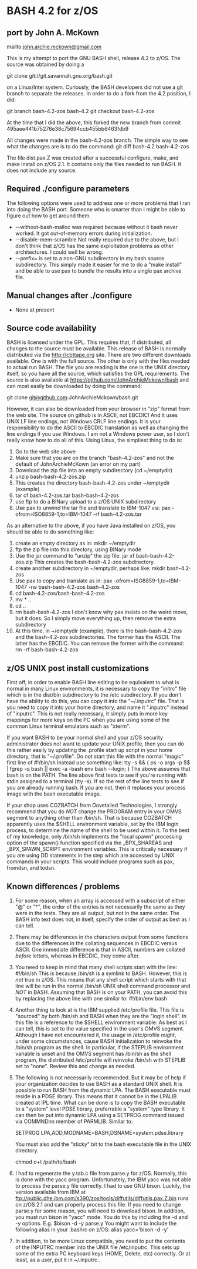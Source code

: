 BASH 4.2 for z/OS
=================
port by John A. McKown
----------------------
mailto:john.archie.mckown@gmail.com

This is my attempt to port the GNU BASH shell, release 4.2 to z/OS. The
source was obtained by doing a

git clone git://git.savannah.gnu.org/bash.git

on a Linux/Intel system. Curiously, the BASH developers did not use a
git branch to separate the releases.  In order to do a fork from the 4.2
position, I did:

git branch bash-4.2-zos bash-4.2
git checkout bash-4.2-zos

At the time that I did the above, this forked the new branch from commit
495aee441b75276e38c75694ccb455bb6463fdb9

All changes were made in the bash-4.2-zos branch. The simple way to see
what the changes are is to do the command:
git diff bash-4.2 bash-4.2-zos

The file dist.pax.Z was created after a successful configure, make, and
make install on z/OS 2.1. It contains only the files needed to run BASH.
It does not include any source.

Required ./configure parameters
-------------------------------
The following options were used to address one or more problems that I
ran into doing the BASH port. Someone who is smarter than I might be
able to figure out how to get around them.
* --without-bash-malloc was required because without it bash never
  worked. It got out-of-memory errors during initialization.
* --disable-mem-scramble Not really required due to the above, but I
  don't think that z/OS has the same exploitation problems as other
  architectures. I could well be wrong.
* --prefix= is set to a non-GNU subdirectory in my bash source
  subdirectory. This simply made it easier for me to do a "make install"
  and be able to use pax to bundle the results into a single pax archive
  file.

Manual changes after ./configure
--------------------------------
* None at present

Source code availability
------------------------
BASH is licensed under the GPL. This requires that, if distributed, all changes
to the source must be available.  This release of BASH is normally distributed
via the http://cbttape.org site.  There are two different downloads available.
One is with the full source.  The other is only with the files needed to actual
run BASH.  The file you are reading is the one in the UNIX directory itself, so
you have all the source, which satisfies the GPL requirements.  The source is
also available at https://github.com/JohnArchieMckown/bash and can most easily
be downloaded by doing the command:

git clone git@github.com:JohnArchieMckown/bash.git

However, it can also be downloaded from your browser in "zip" format
from the web site. The source on github is in ASCII, not EBCDIC! And it
uses UNIX LF line endings, not Windows CRLF line endings.  It is your
responsibility to do the ASCII to EBCDIC translation as well as changing
the line endings if you use Windows. I am not a Windows power user, so I
don't really know how to do all of this. Using Linux, the simpliest
thing to do is:

1. Go to the web site above
2. Make sure that you are on the branch "bash-4.2-zos" and
   not the default of JohnArchieMcKown (an error on my part)
3. Download the zip file into an empty subdirectory (cd ~/emptydir)
4. unzip bash-bash-4.2-zos.zip
5. This creates the directory bash-bash-4.2-zos under ~/emptydir (example)
6. tar cf bash-4.2-zos.tar bash-bash-4.2-zos
7. use ftp to do a BINary upload to a z/OS UNIX subdirectory
8. Use pax to unwind the tar file and translate to IBM-1047 via:
   pax -ofrom=ISO8859-1,to=IBM-1047 -rf bash-4.2-zos.tar

As an alternative to the above, if you have Java installed on z/OS, you
should be able to do something like:
1. create an empty directory as in: mkdir ~/emptydir
2. ftp the zip file into this directory, using BINary mode
3. Use the jar command to "unzip" the zip file.
   jar xf bash-bash-4.2-zos.zip
   This creates the bash-bash-4.2-zos subdirectory.
4. create another subdirectory in ~/emptydir, perhaps like:
   mkdir bash-4.2-zos
5. Use pax to copy and translate as in:
   pax -ofrom=ISO8859-1,to=IBM-1047 -rw bash-bash-4.2-zos bash-4.2-zos
6. cd bash-4.2-zos/bash-bash-4.2-zos
7. mv * ..
8. cd ..
9. rm bash-bash-4.2-zos
   I don't know why pax insists on the weird move, but it does. So I simply
   move everything up, then remove the extra subdirectory
10. At this time, in ~/emptydir (example), there is the bash-bash-4.2-zos and
    the bash-4.2-zos subdirectories. The former has the ASCII. The latter has
    the EBCDIC. You can remove the former with the command:
    rm -rf bash-bash-4.2-zos

z/OS UNIX post install customizations
-------------------------------------

First off, in order to enable BASH line editing to be equivalent to what is
normal in many Linux environments, it is necessary to copy the "initrc" file
which is in the dist/bin subdirectory to the /etc subdirectory. If you don't
have the ability to do this, you can copy it into the "~/.inputrc" file. That is
you need to copy it into your home directory, and name it ".inputrc" instead of
"inputrc".  This is not really necessary, it simply puts in more key mappings
for more keys on the PC when you are using some of the common Linux terminal
emulators such as "xterm".

If you want BASH to be your normal shell and your z/OS security administrator
does not want to update your UNIX profile, then you can do this rather easily by
updating the .profile start up script in your home directory, that is
"~/.profile". Do _not_ start this file with the normal "magic" first line of
#!/bin/sh
Instead use something like:
tty -s && { ps -o args -p $$ | fgrep -q bash || exec -a -bash env bash --login; }
The above assumes that bash is on the PATH. The line above first tests to see
if you're running with stdin assigned to a terminal (tty -s). If so the rest
of the line tests to see if you are already running bash. If you are not, then
it replaces your process image with the bash executable image.

If your shop uses COZBATCH from Dovetailed Technologies, I strongly recommend
that you do _NOT_ change the PROGRAM entry in your OMVS segment to anything
other than /bin/sh. That is because COZBATCH apparently uses the $SHELL
environment variable, set by the IBM login process, to determine the name of
the shell to be used within it. To the best of my knowledge, only /bin/sh
implements the "local spawn" processing option of the spawn() function
specified via the _BPX_SHAREAS and _BPX_SPAWN_SCRIPT environment variables.
This is critically necessary if you are using DD statements in the step
which are accessed by UNIX commands in your scripts. This would include
programs such as pax, fromdsn, and todsn.


Known differences / problems
----------------------------
1. For some reason, when an array is accessed with a subscript of either
   "@" or "*", the order of the entries is not necessarily the same as
   they were in the tests. They are all output, but not in the same
   order. The BASH info text does not, in itself, specify the order of
   output as best as I can tell.

2. There may be differences in the characters output from some functions
   due to the differences in the collating sequences in EBCDIC versus
   ASCII. One immediate difference is that in ASCII, numbers are
   collated _before_ letters, whereas in EBCDIC, they come after.

3. You need to keep in mind that many shell scripts start with the line:
   #!/bin/sh
   This is because /bin/sh is a symlink to BASH. However, this is _not_
   true in z/OS. This means that any shell script which starts with that
   line will be run in the normal /bin/sh UNIX shell command processor
   and _NOT_ in BASH. Assuming that BASH is on your PATH, you can avoid
   this by replacing the above line with one similar to:
   #!/bin/env bash

4. Another thing to look at is the IBM supplied /etc/profile file. This
   file is "sourced" by both /bin/sh and BASH when they are the "login
   shell". In this file is a reference to the $SHELL environment
   variable.  As best as I can tell, this is set to the value specified
   in the user's OMVS segment. Although I have not encountered it, the
   usage in /etc/profile _might_, under some circumstances, cause BASH
   initialization to reinvoke the /bin/sh program as the shell. In
   particular, if the STEPLIB environment variable is unset and the OMVS
   segment has /bin/sh as the shell program, the distributed
   /etc/profile will reinvoke /bin/sh with STEPLIB set to "none". Review
   this and change as needed.

5. The following is not necessarily recommended. But it may be of help
   if your organization decides to use BASH as a standard UNIX shell.
   It is possible to run BASH from the dynamic LPA. The BASH executable
   must reside in a PDSE library. This means that it cannot be in the
   LPALIB created at IPL time. What can be done is to copy the BASH
   executable to a "system" level PDSE library, preferrable a "system"
   type library. It can then be put into dynamic LPA using a SETPROG
   command issued via COMMNDnn member of PARMLIB. Similar to:

   SETPROG LPA,ADD,MODNAME=BASH,DSNAME=system.pdse.library

   You must also add the "sticky" bit to the bash executable file in the
   UNIX directory.

   chmod o+t /path/to/bash

6. I had to regenerate the y.tab.c file from parse.y for z/OS.
   Normally, this is done with the yacc program. Unfortunately, the IBM
   yacc was not able to process the parse.y file correctly. I had to use
   GNU bison. Luckily, the version available from IBM at
   ftp://public.dhe.ibm.com/s390/zos/tools/diffutils/diffutils.pax.Z.bin
   runs on z/OS 2.1 and can properly process this file. If you need to
   change parse.y for some reason, you will need to download bison.  In
   addition, you must run bison in "yacc" mode. You do this by including
   the -d and -y options.  E.g.  $bison -d -y parse.y You might want to
   include the following alias in your .bashrc on z/OS:
   alias yacc='bison -d -y'

7. In addition, to be more Linux compatible, you need to put the
   contents of the INPUTRC member into the UNIX file /etc/inputrc. This
   sets up some of the extra PC keyboard keys (HOME, Delete, etc)
   correctly. Or at least, as a user, put it in ~/.inputrc .


